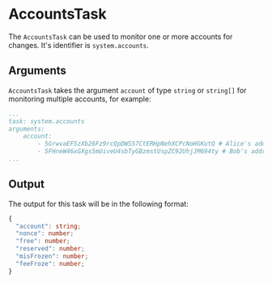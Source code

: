 # AccountsTask

The `AccountsTask` can be used to monitor one or more accounts for changes. It's identifier is `system.accounts`.

## Arguments

`AccountsTask` takes the argument `account` of type `string` or `string[]` for monitoring multiple accounts, for example:

```yaml
...
task: system.accounts
arguments: 
    account: 
        - 5GrwvaEF5zXb26Fz9rcQpDWS57CtERHpNehXCPcNoHGKutQ # Alice's address
        - 5FHneW46xGXgs5mUiveU4sbTyGBzmstUspZC92UhjJM694ty # Bob's address
...
```

## Output

The output for this task will be in the following format:

```typescript
{
  "account": string;
  "nonce": number;
  "free": number;
  "reserved": number;
  "misFrozen": number;
  "feeFroze": number;
}
```